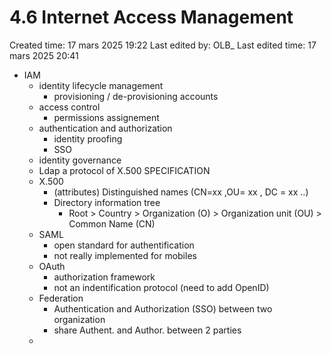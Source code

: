 # 4.6 Internet Access Management

Created time: 17 mars 2025 19:22
Last edited by: OLB_
Last edited time: 17 mars 2025 20:41

- IAM
    - identity lifecycle management
        - provisioning / de-provisioning accounts
    - access control
        - permissions assignement
    - authentication and authorization
        - identity proofing
        - SSO
    - identity governance
    - Ldap a protocol of X.500 SPECIFICATION
    - X.500
        - (attributes) Distinguished names (CN=xx ,OU= xx , DC = xx ..)
        - Directory information tree
            - Root > Country > Organization (O) > Organization unit (OU) > Common Name (CN)
    - SAML
        - open standard for authentification
        - not really implemented for mobiles
    - OAuth
        - authorization framework
        - not an indentification protocol (need to add OpenID)
    - Federation
        - Authentication and Authorization (SSO) between two organization
        - share Authent. and Author. between 2 parties
    -